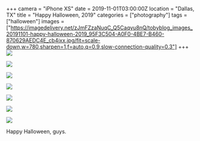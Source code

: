 +++
camera = "iPhone XS"
date = 2019-11-01T03:00:00Z
location = "Dallas, TX"
title = "Happy Halloween, 2019"
categories = ["photography"]
tags = ["halloween"]
images = ["https://imagedelivery.net/zJmFZzaNuqC_Q5Caqyu8nQ/tobyblog_images_20191101-happy-halloween-2019_95F3C504-A0F0-4BE7-B460-870629AEDC4E_cb4ixx.jpg/fit=scale-down,w=780,sharpen=1,f=auto,q=0.9,slow-connection-quality=0.3"]
+++
![](https://imagedelivery.net/zJmFZzaNuqC_Q5Caqyu8nQ/tobyblog_images_remote_cloudinary_ea9885a5_2C248740-BC32-4495-A471-DD1401DBC4D6_c03nnu.jpg/fit=scale-down,w=780,sharpen=1,f=auto,q=0.9,slow-connection-quality=0.3)  
<!--more-->

![](https://imagedelivery.net/zJmFZzaNuqC_Q5Caqyu8nQ/tobyblog_images_20191101-happy-halloween-2019_95F3C504-A0F0-4BE7-B460-870629AEDC4E_cb4ixx.jpg/fit=scale-down,w=780,sharpen=1,f=auto,q=0.9,slow-connection-quality=0.3)  

![](https://imagedelivery.net/zJmFZzaNuqC_Q5Caqyu8nQ/tobyblog_images_remote_cloudinary_2def741f_E8F98414-F530-4D39-87E7-3D76765AC3ED_ivnlxn.jpg/fit=scale-down,w=780,sharpen=1,f=auto,q=0.9,slow-connection-quality=0.3)  

![](https://imagedelivery.net/zJmFZzaNuqC_Q5Caqyu8nQ/tobyblog_images_remote_cloudinary_eedb88ef_940CE42E-5C79-4D07-A0B5-A426AD6D93AA_biz1gh.jpg/fit=scale-down,w=780,sharpen=1,f=auto,q=0.9,slow-connection-quality=0.3)  

![](https://imagedelivery.net/zJmFZzaNuqC_Q5Caqyu8nQ/tobyblog_images_remote_cloudinary_bae25d30_918A24B5-24D6-4FB5-8475-C7BD8508FE2B_y1p9oy.jpg/fit=scale-down,w=780,sharpen=1,f=auto,q=0.9,slow-connection-quality=0.3)  

![](https://imagedelivery.net/zJmFZzaNuqC_Q5Caqyu8nQ/tobyblog_images_remote_cloudinary_1791a4bf_0D59E5FB-D110-4478-9A96-EF013237F8ED_pcbs3i.jpg/fit=scale-down,w=780,sharpen=1,f=auto,q=0.9,slow-connection-quality=0.3)  

![](https://imagedelivery.net/zJmFZzaNuqC_Q5Caqyu8nQ/tobyblog_images_remote_cloudinary_82e9804b_A34B8A07-E259-40DD-92D4-0694A34F8741_vqfjf2.jpg/fit=scale-down,w=780,sharpen=1,f=auto,q=0.9,slow-connection-quality=0.3)  

Happy Halloween, guys.
